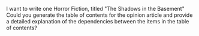 I want to write one Horror Fiction, titled "The Shadows in the Basement" Could you generate the table of contents for the opinion article and provide a detailed explanation of the dependencies between the items in the table of contents?